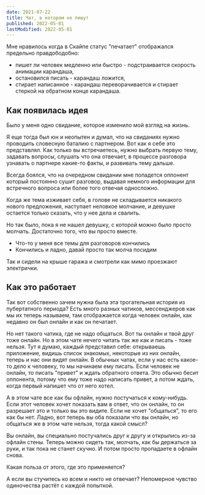 ```yaml
---
date: 2021-07-22
title: Чат, в котором не пишут
published: 2022-05-01
lastModified: 2022-05-01
---
```


Мне нравилось когда в Скайпе статус "печатает" отображался предельно правдободобно: 

- пишет ли человек медленно или быстро - подстраивается скорость анимации карандаша,
- остановился писать - карандаш ложится,
- стирает написанное - карандаш переворачивается и стирает стеркой на обратном конце карандаша.


## Как появилась идея

Было у меня одно свидание, которое изменило мой взгляд на жизнь.

Я еще тогда был юн и неопытен и думал, что на свиданиях нужно проводить словесную баталию с партнером. Вот как я себе это представлял. Как только вы встречаетесь, нужно выбрать первую тему, задавать вопросы, слушать что она отвечает, в процессе разговора узнавать о партнере какие-то факты, и развивать тему дальше. 

Всегда боялся, что на очередном свидании мне попадется оппонент который постоянно сушит разговор, выдавая немного информации для встречного вопроса или более того отвечая односложно.

Когда же тема изживает себя, в голове не складывается никакого нового предложения, наступает неловкое молчание, и девушке остается только сказать, что у нее дела и свалить.

Но так было, пока я не нашел девушку, с которой можно было просто молчать. Достаточно того, что вы просто вместе.

- Что-то у меня все темы для разговоров кончились
- Кончились и ладно, давай просто так молча посидим

Так и сидели на крыше гаража и смотрели как мимо проезжают электрички.


## Как это работает

Так вот собственно зачем нужна была эта трогательная история из пубертатного периода? Есть много разных чатиков, мессенджеров как мы их теперь называем, там отображается когда человек онлайн, как недавно он был онлайн и как он печатает. 

Но нет такого чатика, где не надо общаться. Вот ты онлайн и твой друг тоже онлайн. Но в этом чате нечего читать так же как и писать - тоже нельзя. Тут я думаю, каждый представил себе: открываешь приложение, видишь список знакомых, некоторые из них онлайн, теперь и нас они видят онлайн. В обычных чатах, если у нас есть какое-то дело к человеку, то мы начинаем ему писать. Если человек не онлайн, то писать "привет" и ждать обратного ответа. Это обычно бесит оппонента, потому что ему тоже надо написать привет, а потом ждать, когда первый напишет что от него хотел.

А в этом чате все как бы офлайн, нужно постучаться к кому-нибудь. Если этот человек хочет показать вам в ответ, что он онлайн, то он разрешает это и только вы это видите. Если не хочет "общаться", то его как бы нет. Ладно, вот теперь вы оба показали что вы онлайн, но общаться же в этом чате нельзя, тогда какой смысл?

Вы онлайн, вы специально постучались друг к другу и открылись из-за офлайн стены. Теперь можно сидеть так, молчать, как бы держаться за руки, и так пока не станет скучно. И потом просто пропадаете в офлайн снова.

Какая польза от этого, где это применяется? 

А если вы стучитесь ко всем и никто не отвечает? Непомерное чувство одиночества растёт с каждой попыткой.